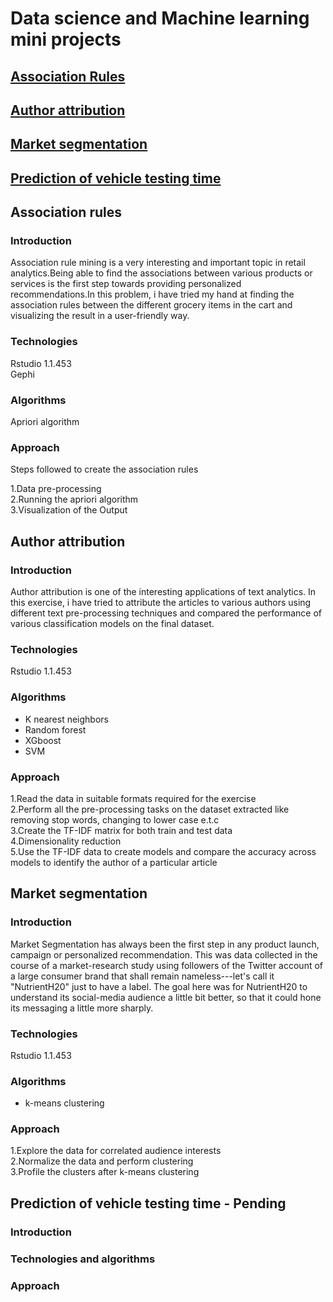 # Data science and Machine learning mini projects

## [Association Rules](#association-rules)
## [Author attribution](#author-attribution)
## [Market segmentation](#market-segmentation)
## [Prediction of vehicle testing time](#prediction-of-vehicle-testing-time)


## Association rules
### Introduction
Association rule mining is a very interesting and important topic in retail analytics.Being able to find the associations between various products or services is the first step towards providing personalized recommendations.In this problem, i have tried my hand at finding the association rules between the different grocery items in the cart and visualizing the result in a user-friendly way.

### Technologies
Rstudio 1.1.453  
Gephi  

### Algorithms
Apriori algorithm

### Approach
Steps followed to create the association rules

1.Data pre-processing  
2.Running the apriori algorithm  
3.Visualization of the Output  

## Author attribution
### Introduction
Author attribution is one of the interesting applications of text analytics. In this exercise, i have tried to attribute the articles to various authors using different text pre-processing techniques and compared the performance of various classification models on the final dataset.  

### Technologies  
Rstudio 1.1.453  

### Algorithms  
* K nearest neighbors  
* Random forest  
* XGboost  
* SVM  

### Approach  
1.Read the data in suitable formats required for the exercise  
2.Perform all the pre-processing tasks on the dataset extracted like removing stop words, changing to lower case e.t.c  
3.Create the TF-IDF matrix for both train and test data  
4.Dimensionality reduction  
5.Use the TF-IDF data to create models and compare the accuracy across models to identify the author of a particular article  

## Market segmentation
### Introduction
Market Segmentation has always been the first step in any product launch, campaign or personalized recommendation. This was data collected in the course of a market-research study using followers of the Twitter account of a large consumer brand that shall remain nameless---let's call it "NutrientH20" just to have a label. The goal here was for NutrientH20 to understand its social-media audience a little bit better, so that it could hone its messaging a little more sharply.  

### Technologies  
Rstudio 1.1.453  

### Algorithms  
* k-means clustering  

### Approach  
1.Explore the data for correlated audience interests  
2.Normalize the data and perform clustering  
3.Profile the clusters after k-means clustering  

## Prediction of vehicle testing time - Pending
### Introduction

### Technologies and algorithms

### Approach


